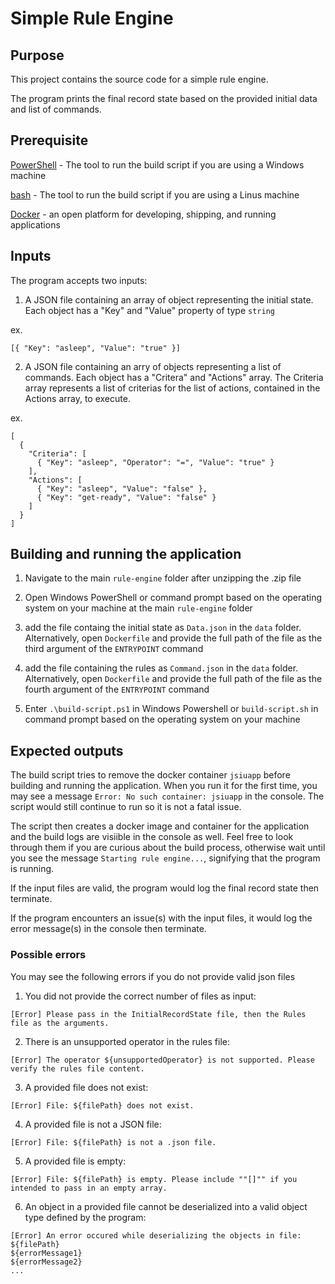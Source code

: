 # Simple Rule Engine

## Purpose

This project contains the source code for a simple rule engine.

The program prints the final record state based on the provided initial data and list of commands.

## Prerequisite

[PowerShell](https://docs.microsoft.com/en-us/powershell/scripting/install/installing-powershell-core-on-windows?view=powershell-7.1) - The tool to run the build script if you are using a Windows machine

[bash](https://www.gnu.org/software/bash/) - The tool to run the build script if you are using a Linus machine

[Docker](https://docs.docker.com/get-docker/) - an open platform for developing, shipping, and running applications

## Inputs

The program accepts two inputs:

1. A JSON file containing an array of object representing the initial state. Each object has a "Key" and "Value" property of type `string`

ex.

```
[{ "Key": "asleep", "Value": "true" }]
```

2. A JSON file containing an arry of objects representing a list of commands. Each object has a "Critera" and "Actions" array. The Criteria array represents a list of criterias for the list of actions, contained in the Actions array, to execute.

ex.

```
[
  {
    "Criteria": [
      { "Key": "asleep", "Operator": "=", "Value": "true" }
    ],
    "Actions": [
      { "Key": "asleep", "Value": "false" },
      { "Key": "get-ready", "Value": "false" }
    ]
  }
]
```

## Building and running the application

1. Navigate to the main `rule-engine` folder after unzipping the .zip file

2. Open Windows PowerShell or command prompt based on the operating system on your machine at the main `rule-engine` folder

3. add the file containg the initial state as `Data.json` in the `data` folder. Alternatively, open `Dockerfile` and provide the full path of the file as the third argument of the `ENTRYPOINT` command

4. add the file containing the rules as `Command.json` in the `data` folder. Alternatively, open `Dockerfile` and provide the full path of the file as the fourth argument of the `ENTRYPOINT` command

5. Enter `.\build-script.ps1` in Windows Powershell or `build-script.sh` in command prompt based on the operating system on your machine

## Expected outputs

The build script tries to remove the docker container `jsiuapp` before building and running the application. When you run it for the first time, you may see a message `Error: No such container: jsiuapp` in the console. The script would still continue to run so it is not a fatal issue.

The script then creates a docker image and container for the application and the build logs are visiible in the console as well. Feel free to look through them if you are curious about the build process, otherwise wait until you see the message `Starting rule engine...`, signifying that the program is running.

If the input files are valid, the program would log the final record state then terminate.

If the program encounters an issue(s) with the input files, it would log the error message(s) in the console then terminate.

### Possible errors

You may see the following errors if you do not provide valid json files

1. You did not provide the correct number of files as input:

```
[Error] Please pass in the InitialRecordState file, then the Rules file as the arguments.
```

2. There is an unsupported operator in the rules file:

```
[Error] The operator ${unsupportedOperator} is not supported. Please verify the rules file content.
```

3. A provided file does not exist:

```
[Error] File: ${filePath} does not exist.
```

4. A provided file is not a JSON file:

```
[Error] File: ${filePath} is not a .json file.
```

5. A provided file is empty:

```
[Error] File: ${filePath} is empty. Please include ""[]"" if you intended to pass in an empty array.
```

6. An object in a provided file cannot be deserialized into a valid object type defined by the program:

```
[Error] An error occured while deserializing the objects in file: ${filePath}
${errorMessage1}
${errorMessage2}
...
```
